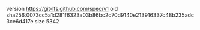 version https://git-lfs.github.com/spec/v1
oid sha256:0073cc5a1d281f6323a03b86bc2c70d9140e213916337c48b235adc3ce6d417e
size 5342
